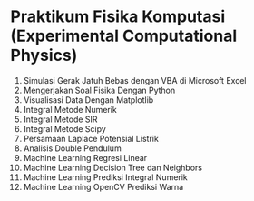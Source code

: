 # Praktikum Fisika Komputasi (Experimental Computational Physics)


1. Simulasi Gerak Jatuh Bebas dengan VBA di Microsoft Excel
2. Mengerjakan Soal Fisika Dengan Python
3. Visualisasi Data Dengan Matplotlib
4. Integral Metode Numerik
5. Integral Metode SIR
6. Integral Metode Scipy
7. Persamaan Laplace Potensial Listrik
8. Analisis Double Pendulum
9. Machine Learning Regresi Linear
10. Machine Learning Decision Tree dan Neighbors
11. Machine Learning Prediksi Integral Numerik
12. Machine Learning OpenCV Prediksi Warna
